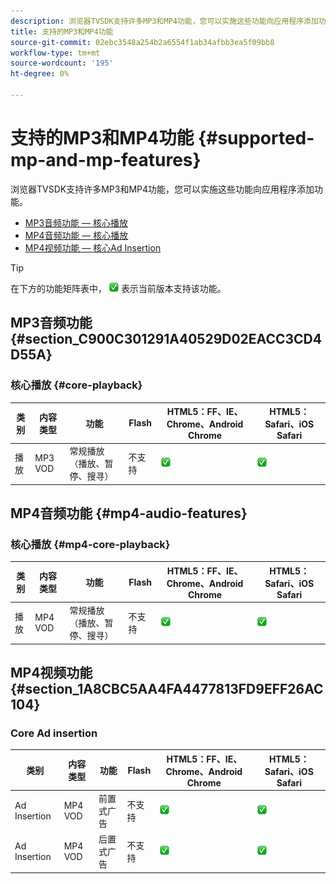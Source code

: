 ```yaml
---
description: 浏览器TVSDK支持许多MP3和MP4功能，您可以实施这些功能向应用程序添加功能。
title: 支持的MP3和MP4功能
source-git-commit: 02ebc3548a254b2a6554f1ab34afbb3ea5f09bb8
workflow-type: tm+mt
source-wordcount: '195'
ht-degree: 0%

---
```


# 支持的MP3和MP4功能 {#supported-mp-and-mp-features}

浏览器TVSDK支持许多MP3和MP4功能，您可以实施这些功能向应用程序添加功能。
* [MP3音频功能 — 核心播放](#core-playback)
* [MP4音频功能 — 核心播放](#mp4-audio-features)
* [MP4视频功能 — 核心Ad Insertion](#section_1A8CBC5AA4FA4477813FD9EFF26AC104)

>[!TIP]
>
>在下方的功能矩阵表中， ![支持的图标](assets/supported15.png) 表示当前版本支持该功能。

## MP3音频功能 {#section_C900C301291A40529D02EACC3CD4D55A}

### 核心播放 {#core-playback}

| 类别 | 内容类型 | 功能 | Flash | HTML5：FF、IE、Chrome、Android Chrome | HTML5：Safari、iOS Safari |
|--- |--- |--- |--- |--- |--- |
| 播放 | MP3 VOD | 常规播放（播放、暂停、搜寻） | 不支持 | ![支持的图标](assets/supported15.png) | ![支持的图标](assets/supported15.png) |

## MP4音频功能 {#mp4-audio-features}

### 核心播放 {#mp4-core-playback}

| 类别 | 内容类型 | 功能 | Flash | HTML5：FF、IE、Chrome、Android Chrome | HTML5：Safari、iOS Safari |
|--- |--- |--- |--- |--- |--- |
| 播放 | MP4 VOD | 常规播放（播放、暂停、搜寻） | 不支持 | ![支持的图标](assets/supported15.png) | ![支持的图标](assets/supported15.png) |

## MP4视频功能 {#section_1A8CBC5AA4FA4477813FD9EFF26AC104}

### Core Ad insertion

| 类别 | 内容类型 | 功能 | Flash | HTML5：FF、IE、Chrome、Android Chrome | HTML5：Safari、iOS Safari |
|--- |--- |--- |--- |--- |--- |
| Ad Insertion | MP4 VOD | 前置式广告 | 不支持 | ![支持的图标](assets/supported15.png) | ![支持的图标](assets/supported15.png) |
| Ad Insertion | MP4 VOD | 后置式广告 | 不支持 | ![支持的图标](assets/supported15.png) | ![支持的图标](assets/supported15.png) |
